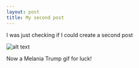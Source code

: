 ```yaml
---
layout: post
title: My second post
---
```


I was just checking if I could create a second post

![alt text](https://media2.giphy.com/media/26DMVIAEPmyWaRnuE/giphy.gif "Melania Trump")

Now a Melania Trump gif for luck!